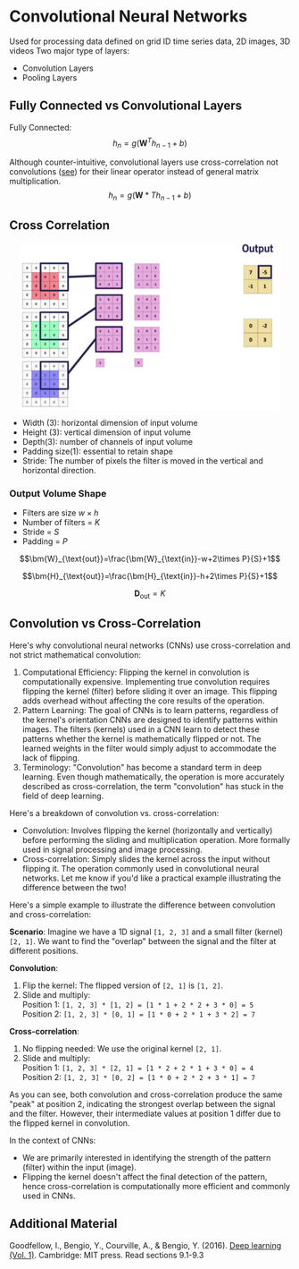 # Convolutional Neural Networks

Used for processing data defined on grid
ID time series data, 2D images, 3D videos
Two major type of layers:

* Convolution Layers
* Pooling Layers

## Fully Connected vs Convolutional Layers

Fully Connected: $$h_n=g(\bm{W}^Th_{n-1}+b)$$

Although counter-intuitive, convolutional layers use cross-correlation not convolutions ([see](#convolution-vs-cross-correlation)) for their linear operator instead of general matrix multiplication.
$$h_n=g(\bm{W}*Th_{n-1}+b)$$

## Cross Correlation

<img alt="Cross Correlation" src="./cross correlation.png" height="300" style="display: block; margin: 0 auto"/>

* Width (3): horizontal dimension of input volume
* Height (3): vertical dimension of input volume
* Depth(3): number of channels of input volume
* Padding size(1): essential to retain shape
* Stride: The number of pixels the filter is moved in the vertical and horizontal direction.

### Output Volume Shape

* Filters are size $w\times h$
* Number of filters = $K$
* Stride = $S$
* Padding = $P$

$$\bm{W}_{\text{out}}=\frac{\bm{W}_{\text{in}}-w+2\times P}{S}+1$$

$$\bm{H}_{\text{out}}=\frac{\bm{H}_{\text{in}}-h+2\times P}{S}+1$$

$$\bm{D}_{\text{out}}=K$$

## Convolution vs Cross-Correlation

Here's why convolutional neural networks (CNNs) use cross-correlation and not strict mathematical convolution:

1. Computational Efficiency: Flipping the kernel in convolution is computationally expensive. Implementing true convolution requires flipping the kernel (filter) before sliding it over an image. This flipping adds overhead without affecting the core results of the operation.
2. Pattern Learning: The goal of CNNs is to learn patterns, regardless of the kernel's orientation CNNs are designed to identify patterns within images. The filters (kernels) used in a CNN learn to detect these patterns whether the kernel is mathematically flipped or not. The learned weights in the filter would simply adjust to accommodate the lack of flipping.
3. Terminology: "Convolution" has become a standard term in deep learning. Even though mathematically, the operation is more accurately described as cross-correlation, the term "convolution" has stuck in the field of deep learning.

Here's a breakdown of convolution vs. cross-correlation:

* Convolution: Involves flipping the kernel (horizontally and vertically) before performing the sliding and multiplication operation. More formally used in signal processing and image processing.
* Cross-correlation: Simply slides the kernel across the input without flipping it. The operation commonly used in convolutional neural networks. Let me know if you'd like a practical example illustrating the difference between the two!

Here's a simple example to illustrate the difference between convolution and cross-correlation:

**Scenario**: Imagine we have a 1D signal `[1, 2, 3]` and a small filter (kernel) `[2, 1]`. We want to find the "overlap" between the signal and the filter at different positions.

**Convolution**:

1. Flip the kernel: The flipped version of `[2, 1]` is `[1, 2]`.
2. Slide and multiply:</br>
Position 1: `[1, 2, 3] * [1, 2] = [1 * 1 + 2 * 2 + 3 * 0] = 5`</br>
Position 2: `[1, 2, 3] * [0, 1] = [1 * 0 + 2 * 1 + 3 * 2] = 7`

**Cross-correlation**:

1. No flipping needed: We use the original kernel `[2, 1]`.
2. Slide and multiply:</br>
Position 1: `[1, 2, 3] * [2, 1] = [1 * 2 + 2 * 1 + 3 * 0] = 4`</br>
Position 2: `[1, 2, 3] * [0, 2] = [1 * 0 + 2 * 2 + 3 * 1] = 7`

As you can see, both convolution and cross-correlation produce the same "peak" at position 2, indicating the strongest overlap between the signal and the filter. However, their intermediate values at position 1 differ due to the flipped kernel in convolution.

In the context of CNNs:

* We are primarily interested in identifying the strength of the pattern (filter) within the input (image).
* Flipping the kernel doesn't affect the final detection of the pattern, hence cross-correlation is computationally more efficient and commonly used in CNNs.

## Additional Material

Goodfellow, I., Bengio, Y., Courville, A., & Bengio, Y. (2016). [Deep learning (Vol. 1)](https://www.deeplearningbook.org/). Cambridge: MIT press. Read sections 9.1-9.3
